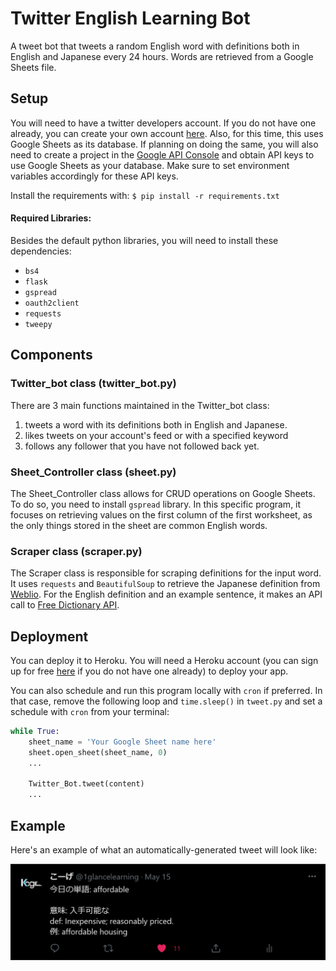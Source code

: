 # Twitter English Learning Bot

A tweet bot that tweets a random English word with definitions both in English and Japanese every 24 hours. Words are retrieved from a Google Sheets file.

## Setup

You will need to have a twitter developers account. If you do not have one already, you can create your own account [here](https://developer.twitter.com/en/apply-for-access). Also, for this time, this uses Google Sheets as its database. If planning on doing the same, you will also need to create a project in the [Google API Console](https://console.developers.google.com/) and obtain API keys to use Google Sheets as your database. Make sure to set environment variables accordingly for these API keys.

Install the requirements with: `$ pip install -r requirements.txt`

#### Required Libraries:

Besides the default python libraries, you will need to install these dependencies:
* `bs4`
* `flask`
* `gspread`
* `oauth2client`
* `requests`
* `tweepy`

## Components

### Twitter_bot class (twitter_bot.py)

There are 3 main functions maintained in the Twitter_bot class:
1. tweets a word with its definitions both in English and Japanese.
2. likes tweets on your account's feed or with a specified keyword
3. follows any follower that you have not followed back yet.

### Sheet_Controller class (sheet.py)

The Sheet_Controller class allows for CRUD operations on Google Sheets. To do so, you need to install `gspread` library. In this specific program, it focuses on retrieving values on the first column of the first worksheet, as the only things stored in the sheet are common English words.

### Scraper class (scraper.py)

The Scraper class is responsible for scraping definitions for the input word. It uses `requests` and `BeautifulSoup` to retrieve the Japanese definition from [Weblio](https://ejje.weblio.jp/). For the English definition and an example sentence, it makes an API call to [Free Dictionary API](https://api.dictionaryapi.dev/api/v2/entries/en_US/).

## Deployment

You can deploy it to Heroku. You will need a Heroku account (you can sign up for free [here](https://signup.heroku.com/) if you do not have one already) to deploy your app.

You can also schedule and run this program locally with `cron` if preferred. In that case, remove the following loop and `time.sleep()` in `tweet.py` and set a schedule with `cron` from your terminal:

```python
while True:
    sheet_name = 'Your Google Sheet name here'
    sheet.open_sheet(sheet_name, 0)
    ...

    Twitter_Bot.tweet(content)
    ...
```

## Example

Here's an example of what an automatically-generated tweet will look like:

![sample tweet](images/sample_tweet.png "Sample Tweet")
